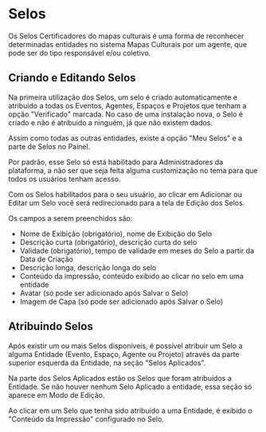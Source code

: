 # Selos

Os Selos Certificadores do mapas culturais é uma forma de reconhecer determinadas entidades no sistema Mapas Culturais por um agente, que pode ser do tipo responsável e/ou coletivo.


## Criando e Editando Selos

Na primeira utilização dos Selos, um selo é criado automaticamente e atribuido a todas os Eventos, Agentes, Espaços e Projetos que tenham a opção "Verificado" marcada. No caso de uma instalação nova, o Selo é criado e não é atribuido a ninguém, já que não existem dados.

Assim como todas as outras entidades, existe a opção "Meu Selos" e a parte de Selos no Painel.

Por padrão, esse Selo só está habilitado para Administradores da plataforma, a não ser que seja feita alguma customização no tema para que todos os usuários tenham acesso.

Com os Selos habilitados para o seu usuário, ao clicar em Adicionar ou Editar um Selo você será redirecionado para a tela de Edição dos Selos.

Os campos a serem preenchidos são:

- Nome de Exibição (obrigatório), nome de Exibição do Selo
- Descrição curta (obrigatório), descrição curta do selo
- Validade (obrigatório), tempo de validade em meses do Selo a partir da Data de Criação
- Descrição longa, descrição longa do selo
- Conteúdo da impressão, conteúdo exibido ao clicar no selo em uma entidade
- Avatar (só pode ser adicionado após Salvar o Selo)
- Imagem de Capa (só pode ser adicionado após Salvar o Selo)


## Atribuindo Selos

Após existir um ou mais Selos disponíveis, é possível atribuir um Selo a alguma Entidade (Evento, Espaço, Agente ou Projeto) através da parte superior esquerda da Entidade, na seção "Selos Aplicados".

Na parte dos Selos Aplicados estão os Selos que foram atribuídos a Entidade. Se não houver nenhum Selo Aplicado a entidade, essa seção só aparece em Modo de Edição.

Ao clicar em um Selo que tenha sido atribuído a uma Entidade, é exibido o "Conteúdo da Impressão" configurado no Selo.
